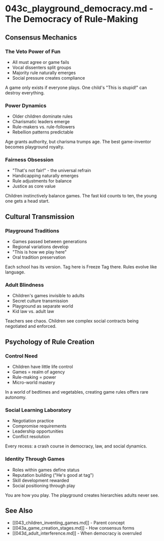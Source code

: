 # 043c_playground_democracy.md - The Democracy of Rule-Making

## Consensus Mechanics

### The Veto Power of Fun
- All must agree or game fails
- Vocal dissenters split groups
- Majority rule naturally emerges
- Social pressure creates compliance

A game only exists if everyone plays. One child's "This is stupid!" can destroy everything.

### Power Dynamics
- Older children dominate rules
- Charismatic leaders emerge
- Rule-makers vs. rule-followers
- Rebellion patterns predictable

Age grants authority, but charisma trumps age. The best game-inventor becomes playground royalty.

### Fairness Obsession
- "That's not fair!" - the universal refrain
- Handicapping naturally emerges
- Rule adjustments for balance
- Justice as core value

Children instinctively balance games. The fast kid counts to ten, the young one gets a head start.

## Cultural Transmission

### Playground Traditions
- Games passed between generations
- Regional variations develop
- "This is how we play here"
- Oral tradition preservation

Each school has its version. Tag here is Freeze Tag there. Rules evolve like language.

### Adult Blindness
- Children's games invisible to adults
- Secret culture transmission
- Playground as separate world
- Kid law vs. adult law

Teachers see chaos. Children see complex social contracts being negotiated and enforced.

## Psychology of Rule Creation

### Control Need
- Children have little life control
- Games = realm of agency
- Rule-making = power
- Micro-world mastery

In a world of bedtimes and vegetables, creating game rules offers rare autonomy.

### Social Learning Laboratory
- Negotiation practice
- Compromise requirements
- Leadership opportunities
- Conflict resolution

Every recess: a crash course in democracy, law, and social dynamics.

### Identity Through Games
- Roles within games define status
- Reputation building ("He's good at tag")
- Skill development rewarded
- Social positioning through play

You are how you play. The playground creates hierarchies adults never see.

## See Also
- [[043_children_inventing_games.md]] - Parent concept
- [[043a_game_creation_stages.md]] - How consensus forms
- [[043d_adult_interference.md]] - When democracy is overruled